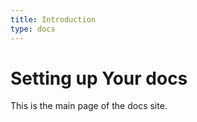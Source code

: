 ```yaml
---
title: Introduction
type: docs
---
```


# Setting up Your docs

This is the main page of the docs site.
